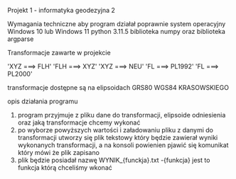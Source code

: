 Projekt 1 - informatyka geodezyjna 2 

Wymagania techniczne aby program działał poprawnie 
system operacyjny Windows 10 lub Windows 11
python 3.11.5
biblioteka numpy oraz biblioteka argparse

Transformacje zawarte w projekcie 

'XYZ ===> FLH'
'FLH ===> XYZ'
'XYZ ===> NEU'
'FL ===> PL1992'
'FL ===> PL2000'

transformacje dostępne są na elipsoidach 
GRS80
WGS84
KRASOWSKIEGO

opis działania programu 
1. program przyjmuje z pliku dane do transformacji, elipsoide odniesienia oraz jaką transformacje chcemy wykonać
2. po wyborze powyższych wartości i załadowaniu pliku z danymi do transformacji utworzy się plik tekstowy który będzie zawierał wyniki wykonanych transformacji, a na konsoli powienien pjawić się komunikat który mówi że plik zapisano
3. plik będzie posiadał nazwę WYNIK_{funckja}.txt  -{funkcja} jest to funkcja którą chceliśmy wkonać
 
